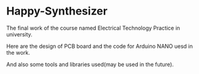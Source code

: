# Happy-Synthesizer
The final work of the course named Electrical Technology Practice in university.

Here are the design of PCB board and the code for Arduino NANO uesd in the work.

And also some tools and libraries used(may be used in the future).
